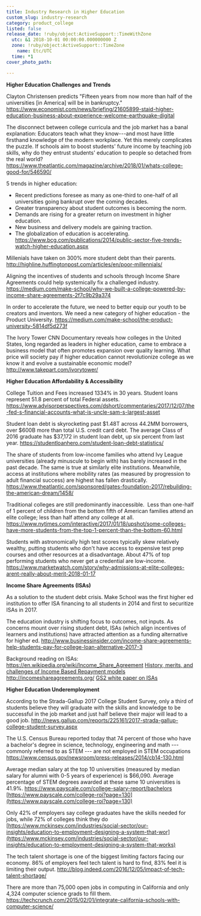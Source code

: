 ```yaml
---
title: Industry Research in Higher Education
custom_slug: industry-research
category: product_college
listed: false
release_date: !ruby/object:ActiveSupport::TimeWithZone
  utc: &1 2018-10-01 00:00:00.000000000 Z
  zone: !ruby/object:ActiveSupport::TimeZone
    name: Etc/UTC
  time: *1
cover_photo_path: 

---
```

**Higher Education Challenges and Trends**

Clayton Christensen predicts "Fifteen years from now more than half of the universities [in America] will be in bankruptcy."
<https://www.economist.com/news/briefing/21605899-staid-higher-education-business-about-experience-welcome-earthquake-digital>

The disconnect between college curricula and the job market has a banal explanation: Educators teach what they know---and most have little firsthand knowledge of the modern workplace. Yet this merely complicates the puzzle. If schools aim to boost students' future income by teaching job skills, why do they entrust students' education to people so detached from the real world?
<https://www.theatlantic.com/magazine/archive/2018/01/whats-college-good-for/546590/>

5 trends in higher education:
-   Recent predictions foresee as many as one-third to one-half of all universities going bankrupt over the coming decades.
-   Greater transparency about student outcomes is becoming the norm.
-   Demands are rising for a greater return on investment in higher education.
-   New business and delivery models are gaining traction.
-   The globalization of education is accelerating.
<https://www.bcg.com/publications/2014/public-sector-five-trends-watch-higher-education.aspx>

Millenials have taken on 300% more student debt than their parents.
<http://highline.huffingtonpost.com/articles/en/poor-millennials/>

Aligning the incentives of students and schools through Income Share Agreements could help systemically fix a challenged industry.
<https://medium.com/make-school/why-we-built-a-college-powered-by-income-share-agreements-2f7c9b29a374>

In order to accelerate the future, we need to better equip our youth to be creators and inventors. We need a new category of higher education - the Product University.
<https://medium.com/make-school/the-product-university-5814df5d273f>

The Ivory Tower CNN Documentary reveals how colleges in the United States, long regarded as leaders in higher education, came to embrace a business model that often promotes expansion over quality learning. What price will society pay if higher education cannot revolutionize college as we know it and evolve a sustainable economic model?
<http://www.takepart.com/ivorytower/>


**Higher Education Affordability & Accessibility**

College Tuition and Fees increased 1334% in 30 years. Student loans represent 51.8 percent of total Federal assets.
<https://www.advisorperspectives.com/dshort/commentaries/2017/12/07/the-fed-s-financial-accounts-what-is-uncle-sam-s-largest-asset>

Student loan debt is skyrocketing past $1.48T across 44.2MM borrowers, over $600B more than total U.S. credit card debt. The average Class of 2016 graduate has $37,172 in student loan debt, up six percent from last year.
<https://studentloanhero.com/student-loan-debt-statistics/>

The share of students from low-income families who attend Ivy League universities (already minuscule to begin with) has barely increased in the past decade. The same is true at similarly elite institutions. Meanwhile, access at institutions where mobility rates (as measured by progression to adult financial success) are highest has fallen drastically.
<https://www.theatlantic.com/sponsored/gates-foundation-2017/rebuilding-the-american-dream/1458/>

Traditional colleges are still predominantly inaccessible.  Less than one-half of 1 percent of children from the bottom fifth of American families attend an elite college; less than half attend any college at all.
<https://www.nytimes.com/interactive/2017/01/18/upshot/some-colleges-have-more-students-from-the-top-1-percent-than-the-bottom-60.html>

Students with astronomically high test scores typically skew relatively wealthy, putting students who don't have access to expensive test prep courses and other resources at a disadvantage. About 47% of top performing students who never get a credential are low-income.
<https://www.marketwatch.com/story/why-admissions-at-elite-colleges-arent-really-about-merit-2018-01-17>

**Income Share Agreements (ISAs)**

As a solution to the student debt crisis. Make School was the first higher ed institution to offer ISA financing to all students in 2014 and first to securitize ISAs in 2017.

The education industry is shifting focus to outcomes, not inputs. As concerns mount over rising student debt, ISAs (which align incentives of learners and institutions) have attracted attention as a funding alternative for higher ed.
<http://www.businessinsider.com/income-share-agreements-help-students-pay-for-college-loan-alternative-2017-3>

Background reading on ISAs:
<https://en.wikipedia.org/wiki/Income_Share_Agreement>
[History, merits, and challenges of Income Based Repayment models](https://drive.google.com/open?id=0B5OX-1hLsGQMTUktYTF6QzExRkxDSWN5RUxOMXpBQzl0cXNj)
<http://incomeshareagreements.org/>
[GS2 white paper on ISAs](https://drive.google.com/open?id=1s9bscOcZiqwMSCOlGBNIvsLDgnFJE8As)


**Higher Education Underemployment**

According to the Strada-Gallup 2017 College Student Survey, only a third of students believe they will graduate with the skills and knowledge to be successful in the job market and just half believe their major will lead to a good job.
<http://news.gallup.com/reports/225161/2017-strada-gallup-college-student-survey.aspx>

The U.S. Census Bureau reported today that 74 percent of those who have a bachelor's degree in science, technology, engineering and math --- commonly referred to as STEM --- are not employed in STEM occupations
<https://www.census.gov/newsroom/press-releases/2014/cb14-130.html>

Average median salary at the top 10 universities (measured by median salary for alumni with 0-5 years of experience) is $66,090. Average percentage of STEM degrees awarded at these same 10 universities is 41.9%.
<https://www.payscale.com/college-salary-report/bachelors>
[https://www.payscale.com/college-roi?page=130](https://www.payscale.com/college-roi?page=130)

Only 42% of employers say college graduates have the skills needed for jobs, while 72% of colleges think they do\
[https://www.mckinsey.com/industries/social-sector/our-insights/education-to-employment-designing-a-system-that-wor](https://www.mckinsey.com/industries/social-sector/our-insights/education-to-employment-designing-a-system-that-works)

The tech talent shortage is one of the biggest limiting factors facing our economy. 86% of employers feel tech talent is hard to find, 83% feel it is limiting their output.
<http://blog.indeed.com/2016/12/05/impact-of-tech-talent-shortage/>

There are more than 75,000 open jobs in computing in California and only 4,324 computer science grads to fill them.
<https://techcrunch.com/2015/02/01/integrate-california-schools-with-computer-science/>